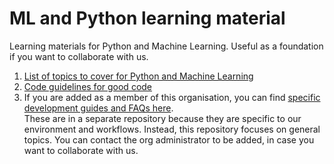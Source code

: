 # ML and Python learning material
Learning materials for Python and Machine Learning. Useful as a foundation if you want to collaborate with us.

1. [List of topics to cover for Python and Machine Learning](SummaryList.md)
2. [Code guidelines for good code](Good_code_guidelines.md)
3. If you are added as a member of this organisation, you can find [specific development guides and FAQs here](https://github.com/BuroHappoldMachineLearning/ML_Documentation).  
   These are in a separate repository because they are specific to our environment and workflows. Instead, this repository focuses on general topics.
   You can contact the org administrator to be added, in case you want to collaborate with us.
